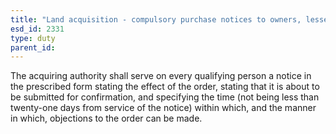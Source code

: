 ```yaml
---
title: "Land acquisition - compulsory purchase notices to owners, lessees and occupiers"
esd_id: 2331
type: duty
parent_id:  
---
```


The acquiring authority shall serve on every qualifying person a notice in the prescribed form stating the effect of the order, stating that it is about to be submitted for confirmation, and specifying the time (not being less than twenty-one days from service of the notice) within which, and the manner in which, objections to the order can be made.

